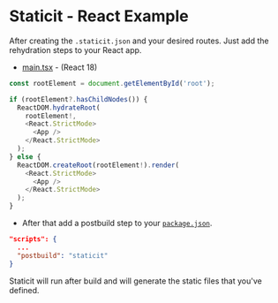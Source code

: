 # Staticit - React Example

After creating the `.staticit.json` and your desired routes. Just add the rehydration steps to your React app.

- [main.tsx](src/main.tsx) - (React 18)

```ts
const rootElement = document.getElementById('root');

if (rootElement?.hasChildNodes()) {
  ReactDOM.hydrateRoot(
    rootElement!,
    <React.StrictMode>
      <App />
    </React.StrictMode>
  );
} else {
  ReactDOM.createRoot(rootElement!).render(
    <React.StrictMode>
      <App />
    </React.StrictMode>
  );
}
```

- After that add a postbuild step to your [`package.json`](package.json).

```json
"scripts": {
  ...
  "postbuild": "staticit"
}
```

Staticit will run after build and will generate the static files that you've defined.
